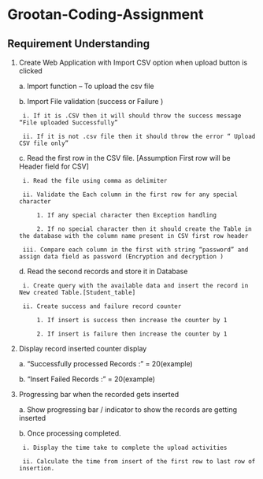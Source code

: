 # Grootan-Coding-Assignment

## Requirement Understanding

1. Create Web Application with Import CSV option when upload button is clicked
    
    a. Import function – To upload the csv file
    
    b. Import File validation (success or Failure )
        
        i. If it is .CSV then it will should throw the success message “File uploaded Successfully”
        
        ii. If it is not .csv file then it should throw the error “ Upload CSV file only”

    c. Read the first row in the CSV file. [Assumption First row will be Header field for CSV]

        i. Read the file using comma as delimiter

        ii. Validate the Each column in the first row for any special character

            1. If any special character then Exception handling

            2. If no special character then it should create the Table in the database with the column name present in CSV first row header

        iii. Compare each column in the first with string “password” and assign data field as password (Encryption and decryption )

    d. Read the second records and store it in Database
        
        i. Create query with the available data and insert the record in New created Table.[Student_table]
        
        ii. Create success and failure record counter

            1. If insert is success then increase the counter by 1

            2. If insert is failure then increase the counter by 1

2. Display record inserted counter display
    
    a. “Successfully processed Records :” = 20(example)
    
    b. “Insert Failed Records :” = 20(example)

3. Progressing bar when the recorded gets inserted

    a. Show progressing bar / indicator to show the records are getting inserted

    b. Once processing completed.
  
        i. Display the time take to complete the upload activities

        ii. Calculate the time from insert of the first row to last row of insertion.

